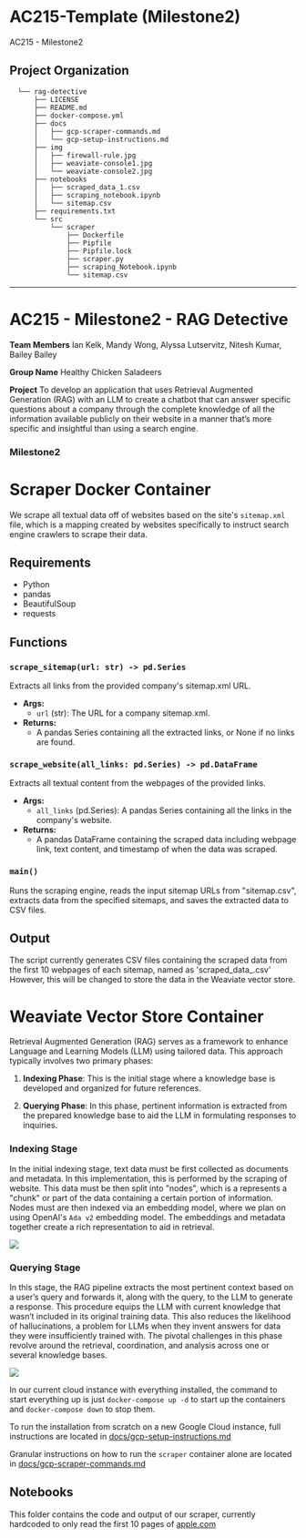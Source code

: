 AC215-Template (Milestone2)
==============================

AC215 - Milestone2

Project Organization
------------
      └── rag-detective
          ├── LICENSE
          ├── README.md
          ├── docker-compose.yml
          ├── docs
          │   ├── gcp-scraper-commands.md
          │   └── gcp-setup-instructions.md
          ├── img
          │   ├── firewall-rule.jpg
          │   ├── weaviate-console1.jpg
          │   └── weaviate-console2.jpg
          ├── notebooks
          │   ├── scraped_data_1.csv
          │   ├── scraping_notebook.ipynb
          │   └── sitemap.csv
          ├── requirements.txt
          └── src
              └── scraper
                  ├── Dockerfile
                  ├── Pipfile
                  ├── Pipfile.lock
                  ├── scraper.py
                  ├── scraping_Notebook.ipynb
                  └── sitemap.csv


--------
# AC215 - Milestone2 - RAG Detective

**Team Members**
Ian Kelk, Mandy Wong, Alyssa Lutservitz, Nitesh Kumar, Bailey Bailey

**Group Name**
Healthy Chicken Saladeers

**Project**
To develop an application that uses Retrieval Augmented Generation (RAG) with an LLM to create a chatbot that can answer specific questions about a company through the complete knowledge of all the information available publicly on their website in a manner that’s more specific and insightful than using a search engine.

### Milestone2 ###

# Scraper Docker Container

We scrape all textual data off of websites based on the site's `sitemap.xml` file, which is a mapping created by websites specifically to instruct search engine crawlers to scrape their data.

## Requirements
- Python
- pandas
- BeautifulSoup
- requests

## Functions

### `scrape_sitemap(url: str) -> pd.Series`
Extracts all links from the provided company's sitemap.xml URL.
- **Args:**
  - `url` (str): The URL for a company sitemap.xml.
- **Returns:**
  - A pandas Series containing all the extracted links, or None if no links are found.

### `scrape_website(all_links: pd.Series) -> pd.DataFrame`
Extracts all textual content from the webpages of the provided links.
- **Args:**
  - `all_links` (pd.Series): A pandas Series containing all the links in the company's website.
- **Returns:**
  - A pandas DataFrame containing the scraped data including webpage link, text content, and timestamp of when the data was scraped.

### `main()`
Runs the scraping engine, reads the input sitemap URLs from "sitemap.csv", extracts data from the specified sitemaps, and saves the extracted data to CSV files.

## Output

The script currently generates CSV files containing the scraped data from the first 10 webpages of each sitemap, named as 'scraped_data_<index>.csv' However, this will be changed to store the data in the Weaviate vector store.

# Weaviate Vector Store Container

Retrieval Augmented Generation (RAG) serves as a framework to enhance Language and Learning Models (LLM) using tailored data. This approach typically involves two primary phases:

1. **Indexing Phase**: This is the initial stage where a knowledge base is developed and organized for future references.

2. **Querying Phase**: In this phase, pertinent information is extracted from the prepared knowledge base to aid the LLM in formulating responses to inquiries.

### Indexing Stage

In the initial indexing stage, text data must be first collected as documents and metadata. In this implementation, this is performed by the scraping of website. This data must be then split into "nodes", which is a represents a "chunk" or part of the data containing a certain portion of information. Nodes must are then indexed via an embedding model, where we plan on using OpenAI's `Ada v2` embedding model. The embeddings and metadata together create a rich representation to aid in retrieval.

![](../img/indexing.png)

### Querying Stage
In this stage, the RAG pipeline extracts the most pertinent context based on a user’s query and forwards it, along with the query, to the LLM to generate a response. This procedure equips the LLM with current knowledge that wasn’t included in its original training data. This also reduces the likelihood of hallucinations, a problem for LLMs when they invent answers for data they were insufficiently trained with. The pivotal challenges in this phase revolve around the retrieval, coordination, and analysis across one or several knowledge bases.

![](../img/querying.png)

In our current cloud instance with everything installed, the command to start everything up is just `docker-compose up -d` to start up the containers and `docker-compose down` to stop them.

To run the installation from scratch on a new Google Cloud instance, full instructions are located in [docs/gcp-setup-instructions.md](./docs/gcp-setup-instructions.md)

Granular instructions on how to run the `scraper` container alone are located in [docs/gcp-scraper-commands.md](./docs/gcp-scraper-commands.md)

## Notebooks

This folder contains the code and output of our scraper, currently hardcoded to only read the first 10 pages of [apple.com](https://apple.com)

